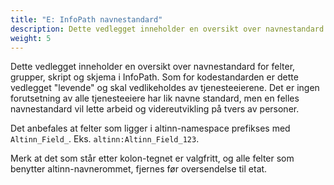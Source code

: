 ```yaml
---
title: "E: InfoPath navnestandard"
description: Dette vedlegget inneholder en oversikt over navnestandard for felter, grupper, skript og skjema i InfoPath.
weight: 5
---
```


Dette vedlegget inneholder en oversikt over navnestandard for felter, grupper, skript og skjema i InfoPath. Som for kodestandarden er dette
vedlegget "levende" og skal vedlikeholdes av tjenesteeierene. Det er ingen forutsetning av alle tjenesteeiere har lik navne standard, men en
felles navnestandard vil lette arbeid og videreutvikling på tvers av personer.

Det anbefales at felter som ligger i altinn-namespace prefikses med `Altinn_Field_`.
Eks. `altinn:Altinn_Field_123`.

Merk at det som står etter kolon-tegnet er valgfritt, og alle felter som benytter altinn-navnerommet,
fjernes før oversendelse til etat.
